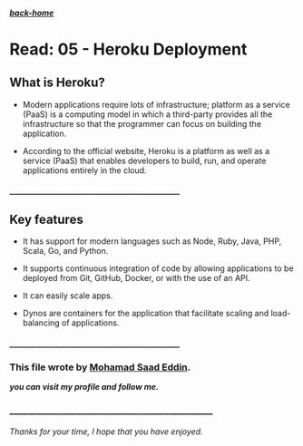 ##### [back-home](https://mhd22.github.io/301-reading-notes/)

# Read: 05 - Heroku Deployment

## What is Heroku?

* Modern applications require lots of infrastructure; platform as a service (PaaS) is a computing model in which a third-party provides all the infrastructure so that the programmer can focus on building the application.

* According to the official website, Heroku is a platform as well as a service (PaaS) that enables developers to build, run, and operate applications entirely in the cloud.
#### _____________________________________________
 ## Key features

* It has support for modern languages such as Node, Ruby, Java, PHP, Scala, Go, and Python.

* It supports continuous integration of code by allowing applications to be deployed from Git, GitHub, Docker, or with the use of an API.

* It can easily ​scale apps.

* Dynos are containers for the application that facilitate scaling and load-balancing of applications.


#### _____________________________________________



### This file wrote by [Mohamad Saad Eddin](https://github.com/MHD22).
***you can visit my profile and follow me.***
### ______________________________________________


###### Thanks for your time, I hope that you have enjoyed.

